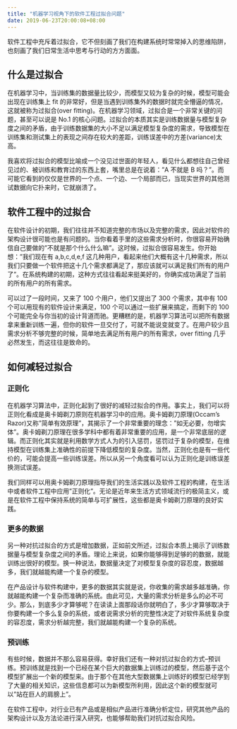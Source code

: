 ```yaml
---
title: "机器学习视角下的软件工程过拟合问题"
date: 2019-06-23T20:00:08+08:00
---
```


软件工程中充斥着过拟合，它不但刻画了我们在构建系统时常常掉入的思维陷阱，也刻画了我们日常生活中思考与行动的方方面面。

## 什么是过拟合

在机器学习中，当训练集的数据量比较少，而模型又较为复杂的时候，模型可能会出现在训练集上 fit 的非常好，但是当遇到训练集外的数据时就完全懵逼的情况，这就被称为过拟合(over fitting)。在机器学习领域，过拟合是一个非常关键的问题，甚至可以说是 No.1 的核心问题。过拟合的本质其实是训练数据量与模型复杂度之间的矛盾，由于训练数据集的大小不足以满足模型复杂度的需求，导致模型在训练集和测试集上的表现之间存在较大的差距，训练误差中的方差(variance)太高。

我喜欢将过拟合的模型比喻成一个没见过世面的年轻人，看见什么都想往自己曾经见过的、被训练和教育过的东西上套，嘴里总是在说着：”A 不就是 B 吗？”。而可能它看到的仅仅是世界的一个点、一个边、一个局部而已，当现实世界的其他测试数据向它扑来时，它就崩溃了。

## 软件工程中的过拟合

在软件设计的初期，我们往往并不知道完整的市场以及完整的需求，因此对软件的架构设计很可能也是有问题的。当你看着手里的这些需求分析时，你很容易开始确信自己要做的”不就是那个什么什么嘛”。这时候，过拟合很容易发生。你开始想：”我们现在有 a,b,c,d,e,f 这几种用户，看起来他们大概有这十几种需求，所以我们只要做一个软件把这十几个需求都满足了，那应该就可以满足我们所有的用户了”。在系统构建的初期，这种方式往往看起来挺美好的，你确实成功满足了当前的所有用户的所有需求。

可以过了一段时间，又来了 100 个用户，他们又提出了 300 个需求，其中有 100 个可以用现有的软件设计来满足，100 个可以通过一些扩展来搞定，而剩下的 100 个可能完全与你当初的设计背道而驰。更糟糕的是，机器学习算法可以把所有数据拿来重新训练一遍，但你的软件一旦交付了，可就不能说变就变了。在用户较少且需求分析不够完整的时候，简单地去满足所有用户的所有需求，over fitting 几乎必然发生，而这往往是致命的。

## 如何减轻过拟合

### 正则化

在机器学习算法中，正则化起到了很好的减轻过拟合的作用。事实上，我们可以将正则化看成是奥卡姆剃刀原则在机器学习中的应用。奥卡姆剃刀原理(Occam’s Razor)又称”简单有效原理”，其揭示了一个非常重要的理念：”如无必要，勿增实体”。奥卡姆剃刀原理在很多学科中都有着非常重要的应用，是一个非常底层的逻辑。而正则化其实就是利用数学方式人为的引入惩罚，惩罚过于复杂的模型，在维持模型在训练集上准确性的前提下降低模型的复杂度。当然，正则化也是有一些代价的，可能会提高一些训练误差。所以从另一个角度看可以认为正则化是训练误差换测试误差。

我们同样可以用奥卡姆剃刀原理指导我们的生活实践以及软件工程的构建，在生活中或者软件工程中应用”正则化”。无论是近年来生活方式领域流行的极简主义，或是在软件工程中保持系统的简单与可扩展性，这些都是奥卡姆剃刀原理的良好实践。

### 更多的数据

另一种对抗过拟合的方式是增加数据，正如前文所述，过拟合本质上揭示了训练数据量与模型复杂度之间的矛盾。理论上来说，如果你能够得到足够的的数据，就能训练出很好的模型。换一种说法，数据量决定了对模型复杂度的容忍度，数据越多，我们就越能构建一个复杂的模型。

在产品设计与软件构建中，更多的数据其实就是说，你收集的需求越多越准确，你就越能构建一个复杂而准确的系统。由此可见，大量的需求分析是多么的必不可少。那么，到底多少才算够呢？在读读上面那段话你就明白了，多少才算够取决于你要构建一个多么复杂的系统，或者说需求分析的完整性决定了对软件系统复杂度的容忍度，需求分析越完整，我们就越能构建一个复杂的系统。

### 预训练

有些时候，数据并不那么容易获得。幸好我们还有一种对抗过拟合的方式–预训练。预训练就是找到一个已经在某个巨大的数据集上训练过的模型，然后基于这个模型扩展出一个新的模型来。由于那个在其他大型数据集上训练好的模型已经学到了大量的相关知识，这些信息都可以为新模型所利用，因此这个新的模型就可以”站在巨人的肩膀上”。

在软件工程中，对行业已有产品或是相似产品进行准确分析定位，研究其他产品的架构设计以及方法论进行深入研究，也能够帮助我们对抗过拟合风险。
